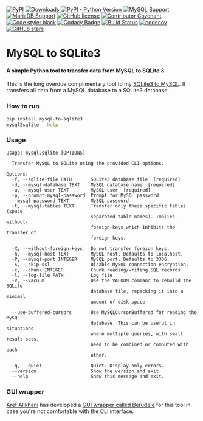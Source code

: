 [![PyPI](https://img.shields.io/pypi/v/mysql-to-sqlite3)](https://pypi.org/project/mysql-to-sqlite3/)
[![Downloads](https://pepy.tech/badge/mysql-to-sqlite3)](https://pepy.tech/project/mysql-to-sqlite3)
[![PyPI - Python Version](https://img.shields.io/pypi/pyversions/mysql-to-sqlite3)](https://pypi.org/project/mysql-to-sqlite3/)
[![MySQL Support](https://img.shields.io/static/v1?label=MySQL&message=5.5+|+5.6+|+5.7+|+8.0&color=2b5d80)](https://img.shields.io/static/v1?label=MySQL&message=5.6+|+5.7+|+8.0&color=2b5d80)
[![MariaDB Support](https://img.shields.io/static/v1?label=MariaDB&message=5.5+|+10.0+|+10.1+|+10.2+|+10.3+|+10.4+|+10.5&color=C0765A)](https://img.shields.io/static/v1?label=MariaDB&message=10.0+|+10.1+|+10.2+|+10.3+|+10.4+|+10.5&color=C0765A)
[![GitHub license](https://img.shields.io/github/license/techouse/mysql-to-sqlite3)](https://github.com/techouse/mysql-to-sqlite3/blob/master/LICENSE)
[![Contributor Covenant](https://img.shields.io/badge/Contributor%20Covenant-2.0-4baaaa.svg)](CODE-OF-CONDUCT.md)
[![Code style: black](https://img.shields.io/badge/code%20style-black-000000.svg)](https://github.com/ambv/black)
[![Codacy Badge](https://api.codacy.com/project/badge/Grade/64aae8e9599746d58d277852b35cc2bd)](https://www.codacy.com/manual/techouse/mysql-to-sqlite3?utm_source=github.com&amp;utm_medium=referral&amp;utm_content=techouse/mysql-to-sqlite3&amp;utm_campaign=Badge_Grade)
[![Build Status](https://github.com/techouse/mysql-to-sqlite3/workflows/Test/badge.svg)](https://github.com/techouse/mysql-to-sqlite3/actions?query=workflow%3ATest)
[![codecov](https://codecov.io/gh/techouse/mysql-to-sqlite3/branch/master/graph/badge.svg)](https://codecov.io/gh/techouse/mysql-to-sqlite3)
[![GitHub stars](https://img.shields.io/github/stars/techouse/mysql-to-sqlite3.svg?style=social&label=Star&maxAge=2592000)](https://github.com/techouse/mysql-to-sqlite3/stargazers)


# MySQL to SQLite3

#### A simple Python tool to transfer data from MySQL to SQLite 3.

This is the long overdue complimentary tool to my [SQLite3 to MySQL](https://github.com/techouse/sqlite3-to-mysql). It 
transfers all data from a MySQL database to a SQLite3 database.

### How to run

```bash
pip install mysql-to-sqlite3
mysql2sqlite --help
```

### Usage
```
Usage: mysql2sqlite [OPTIONS]

  Transfer MySQL to SQLite using the provided CLI options.

Options:
  -f, --sqlite-file PATH       SQLite3 database file  [required]
  -d, --mysql-database TEXT    MySQL database name  [required]
  -u, --mysql-user TEXT        MySQL user  [required]
  -p, --prompt-mysql-password  Prompt for MySQL password
  --mysql-password TEXT        MySQL password
  -t, --mysql-tables TEXT      Transfer only these specific tables (space
                               separated table names). Implies --without-
                               foreign-keys which inhibits the transfer of
                               foreign keys.

  -X, --without-foreign-keys   Do not transfer foreign keys.
  -h, --mysql-host TEXT        MySQL host. Defaults to localhost.
  -P, --mysql-port INTEGER     MySQL port. Defaults to 3306.
  -S, --skip-ssl               Disable MySQL connection encryption.
  -c, --chunk INTEGER          Chunk reading/writing SQL records
  -l, --log-file PATH          Log file
  -V, --vacuum                 Use the VACUUM command to rebuild the SQLite
                               database file, repacking it into a minimal
                               amount of disk space

  --use-buffered-cursors       Use MySQLCursorBuffered for reading the MySQL
                               database. This can be useful in situations
                               where multiple queries, with small result sets,
                               need to be combined or computed with each
                               other.

  -q, --quiet                  Quiet. Display only errors.
  --version                    Show the version and exit.
  --help                       Show this message and exit.
```

### GUI wrapper

[Aref Alikhani](https://github.com/ArefDev) has developed a [GUI wrapper called Berudele](https://github.com/ArefDev/Berudele) for this tool in case you're not comfortable with the CLI interface.
